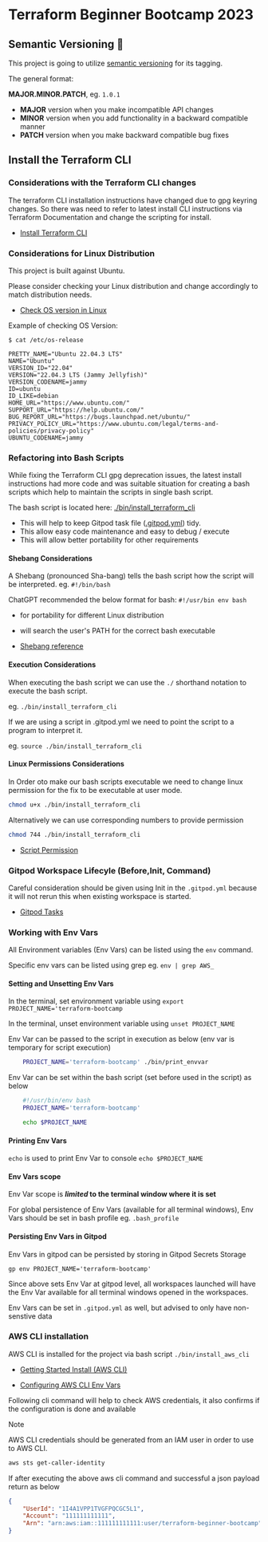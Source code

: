 # Terraform Beginner Bootcamp 2023

## Semantic Versioning :mage:

This project is going to utilize [semantic versioning](https://semver.org/) for its tagging.

The general format:

**MAJOR.MINOR.PATCH**, eg. `1.0.1`

- **MAJOR** version when you make incompatible API changes
- **MINOR** version when you add functionality in a backward compatible manner
- **PATCH** version when you make backward compatible bug fixes


## Install the Terraform CLI

### Considerations with the Terraform CLI changes
The terraform CLI installation instructions have changed due to gpg keyring changes. So there was need to refer to latest install CLI instructions via Terraform Documentation and change the scripting for install.

- [Install Terraform CLI](https://developer.hashicorp.com/terraform/tutorials/aws-get-started/install-cli)

### Considerations for Linux Distribution

This project is built against Ubuntu.

Please consider checking your Linux distribution and change accordingly to match distribution needs.

- [Check OS version in Linux](https://www.cyberciti.biz/faq/how-to-check-os-version-in-linux-command-line/)

Example of checking OS Version: 

```
$ cat /etc/os-release

PRETTY_NAME="Ubuntu 22.04.3 LTS"
NAME="Ubuntu"
VERSION_ID="22.04"
VERSION="22.04.3 LTS (Jammy Jellyfish)"
VERSION_CODENAME=jammy
ID=ubuntu
ID_LIKE=debian
HOME_URL="https://www.ubuntu.com/"
SUPPORT_URL="https://help.ubuntu.com/"
BUG_REPORT_URL="https://bugs.launchpad.net/ubuntu/"
PRIVACY_POLICY_URL="https://www.ubuntu.com/legal/terms-and-policies/privacy-policy"
UBUNTU_CODENAME=jammy
```
### Refactoring into Bash Scripts

While fixing the Terraform CLI gpg deprecation issues, the latest install instructions had more code and was suitable situation for creating a bash scripts which help to maintain the scripts in single bash script.

The bash script is located here: [./bin/install_terraform_cli](./bin/install_terraform_cli)

- This will help to keep Gitpod task file ([.gitpod.yml](gitpod.yml)) tidy. 
- This allow easy code maintenance and easy to debug / execute
- This will allow better portability for other requirements

#### Shebang Considerations

A Shebang (pronounced Sha-bang) tells the bash script how the script will be interpreted. eg. `#!/bin/bash`

ChatGPT recommended the below format for bash: `#!/usr/bin env bash`

- for portability for different Linux distribution
- will search the user's PATH for the correct bash executable

- [Shebang reference](https://en.wikipedia.org/wiki/Shebang_(Unix))

#### Execution Considerations

When executing the bash script we can use the `./` shorthand notation to execute the bash script.

eg. `./bin/install_terraform_cli`

If we are using a script in .gitpod.yml we need to point the script to a program to interpret it.

eg. `source ./bin/install_terraform_cli`

#### Linux Permissions Considerations

In Order oto make our bash scripts executable we need to change linux permission for the fix to be executable at user mode.
```sh
chmod u+x ./bin/install_terraform_cli
```
Alternatively we can use corresponding numbers to provide permission

```sh
chmod 744 ./bin/install_terraform_cli
```
- [Script Permission](https://en.wikipedia.org/wiki/Chmod)

### Gitpod Workspace Lifecyle (Before,Init, Command)

Careful consideration should be given using Init in the `.gitpod.yml` because it will not rerun this when existing workspace is started.

- [Gitpod Tasks](https://www.gitpod.io/docs/configure/workspaces/tasks)

### Working with Env Vars

All Environment variables (Env Vars) can be listed using the `env` command.

Specific env vars can be listed using grep eg. `env | grep AWS_`

#### Setting and Unsetting Env Vars

In the terminal, set environment variable using `export PROJECT_NAME='terraform-bootcamp`

In the terminal, unset environment variable using `unset PROJECT_NAME`

Env Var can be passed to the script in execution as below (env var is temporary for script execution)
``` sh
    PROJECT_NAME='terraform-bootcamp' ./bin/print_envvar
```

Env Var can be set within the bash script (set before used in the script) as below
``` sh
    #!/usr/bin/env bash
    PROJECT_NAME='terraform-bootcamp'

    echo $PROJECT_NAME
```
#### Printing Env Vars

`echo` is used to print Env Var to console `echo $PROJECT_NAME`

#### Env Vars scope

Env Var scope is **_limited_ to the terminal window where it is set**

For global persistence of Env Vars (available for all terminal windows), Env Vars should be set in bash profile eg. `.bash_profile`

#### Persisting Env Vars in Gitpod

Env Vars in gitpod can be persisted by storing in Gitpod Secrets Storage

```
gp env PROJECT_NAME='terraform-bootcamp'
```

Since above sets Env Var at gitpod level, all workspaces launched will have the Env Var available for all terminal windows opened in the workspaces.

Env Vars can be set in `.gitpod.yml` as well, but advised to only have non-senstive data

### AWS CLI installation

AWS CLI is installed for the project via bash script `./bin/install_aws_cli`

- [Getting Started Install (AWS CLI)](https://docs.aws.amazon.com/cli/latest/userguide/getting-started-install.html)

- [Configuring AWS CLI Env Vars](https://docs.aws.amazon.com/cli/latest/userguide/cli-configure-envvars.html)

Following cli command will help to check AWS credentials, it also confirms if the configuration is done and available

> [!NOTE]
> AWS CLI credentials should be generated from an IAM user in order to use to AWS CLI.

```sh
aws sts get-caller-identity
```
If after executing the above aws cli command and successful a json payload return as below

```json
{
    "UserId": "1I4A1VPP1TVGFPQCGC5L1",
    "Account": "111111111111",
    "Arn": "arn:aws:iam::111111111111:user/terraform-beginner-bootcamp"
}
```
